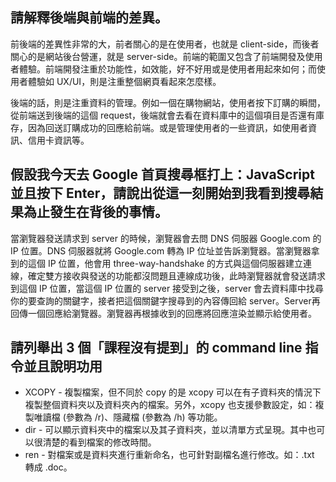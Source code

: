 ## 請解釋後端與前端的差異。
前後端的差異性非常的大，前者關心的是在使用者，也就是 client-side，而後者關心的是網站後台營運，就是 server-side。前端的範圍又包含了前端開發及使用者體驗。前端開發注重於功能性，如效能，好不好用或是使用者用起來如何；而使用者體驗如 UX/UI，則是注重整個網頁看起來怎麼樣。

後端的話，則是注重資料的管理。例如一個在購物網站，使用者按下訂購的瞬間，從前端送到後端的這個 request，後端就會去看在資料庫中的這個項目是否還有庫存，因為回送訂購成功的回應給前端。或是管理使用者的一些資訊，如使用者資訊、信用卡資訊等。

## 假設我今天去 Google 首頁搜尋框打上：JavaScript 並且按下 Enter，請說出從這一刻開始到我看到搜尋結果為止發生在背後的事情。
當瀏覽器發送請求到 server 的時候，瀏覽器會去問 DNS 伺服器 Google.com 的 IP 位置。DNS 伺服器就將 Google.com 轉為 IP 位址並告訴瀏覽器。當瀏覽器拿到的這個 IP 位置，他會用 three-way-handshake 的方式與這個伺服器建立連線，確定雙方接收與發送的功能都沒問題且連線成功後，此時瀏覽器就會發送請求到這個 IP 位置，當這個 IP 位置的 server 接受到之後，server 會去資料庫中找尋你的要查詢的關鍵字，接者把這個關鍵字搜尋到的內容傳回給 server。Server再回傳一個回應給瀏覽器。瀏覽器再根據收到的回應將回應渲染並顯示給使用者。

## 請列舉出 3 個「課程沒有提到」的 command line 指令並且說明功用
* XCOPY - 複製檔案，但不同於 copy 的是 xcopy 可以在有子資料夾的情況下複製整個資料夾以及資料夾內的檔案。另外，xcopy 也支援參數設定，如：複製唯讀檔 (參數為 /r)、隱藏檔 (參數為 /h) 等功能。
* dir - 可以顯示資料夾中的檔案以及其子資料夾，並以清單方式呈現。其中也可以很清楚的看到檔案的修改時間。
* ren - 對檔案或是資料夾進行重新命名，也可針對副檔名進行修改。如：.txt 轉成 .doc。